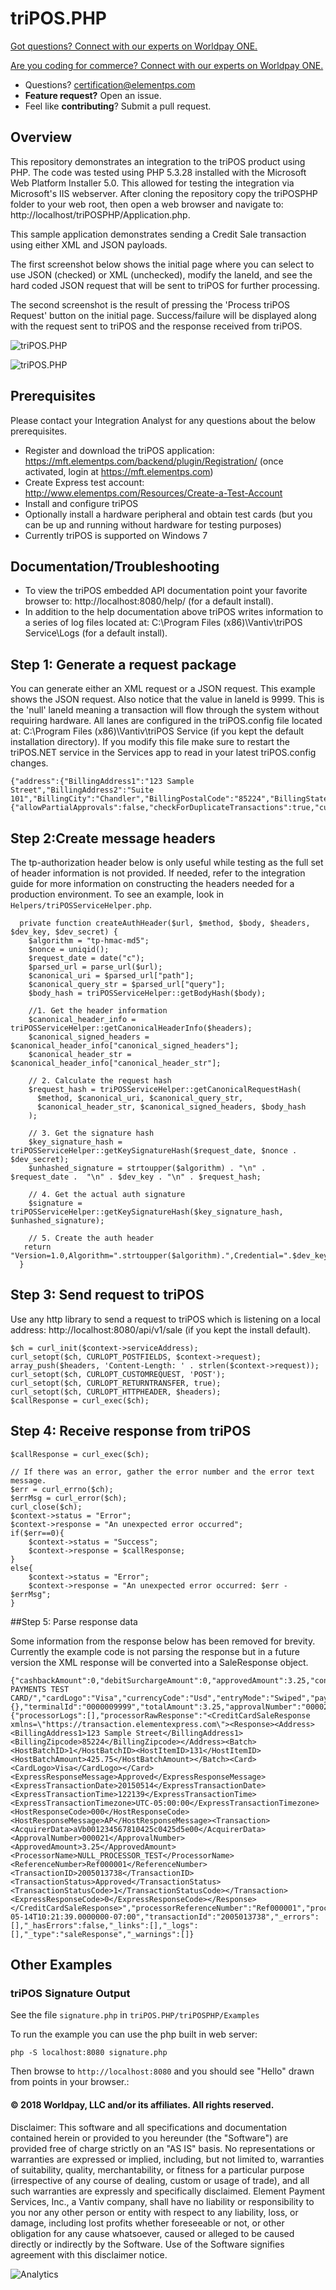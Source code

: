 # triPOS.PHP

<a href="https://developer.vantiv.com/?utm_campaign=githubcta&utm_medium=hyperlink&utm_source=github&utm_content=gotquestions">Got questions? Connect with our experts on Worldpay ONE.</a>

<a href="https://developer.vantiv.com/?utm_campaign=githubcta&utm_medium=hyperlink&utm_source=github&utm_content=codingforcommerce">Are you coding for commerce? Connect with our experts on Worldpay ONE.</a>

* Questions?  certification@elementps.com
* **Feature request?** Open an issue.
* Feel like **contributing**?  Submit a pull request.

## Overview

This repository demonstrates an integration to the triPOS product using PHP.  The code was tested using PHP 5.3.28 installed with the Microsoft Web Platform Installer 5.0.  This allowed for testing the integration via Microsoft's IIS webserver.  After cloning the repository copy the triPOSPHP folder to your web root, then open a web browser and navigate to:  http://localhost/triPOSPHP/Application.php.

This sample application demonstrates sending a Credit Sale transaction using either XML and JSON payloads.

The first screenshot below shows the initial page where you can select to use JSON (checked) or XML (unchecked), modify the laneId, and see the hard coded JSON request that will be sent to triPOS for further processing.  

The second screenshot is the result of pressing the 'Process triPOS Request' button on the initial page.  Success/failure will be displayed along with the request sent to triPOS and the response received from triPOS.

![triPOS.PHP](https://github.com/ElementPS/triPOS.PHP/blob/master/screenshot1.PNG)

![triPOS.PHP](https://github.com/ElementPS/triPOS.PHP/blob/master/screenshot2.PNG)

## Prerequisites

Please contact your Integration Analyst for any questions about the below prerequisites.

* Register and download the triPOS application: https://mft.elementps.com/backend/plugin/Registration/ (once activated, login at https://mft.elementps.com)
* Create Express test account: http://www.elementps.com/Resources/Create-a-Test-Account
* Install and configure triPOS
* Optionally install a hardware peripheral and obtain test cards (but you can be up and running without hardware for testing purposes)
* Currently triPOS is supported on Windows 7

## Documentation/Troubleshooting

* To view the triPOS embedded API documentation point your favorite browser to: http://localhost:8080/help/ (for a default install).
* In addition to the help documentation above triPOS writes information to a series of log files located at:  C:\Program Files (x86)\Vantiv\triPOS Service\Logs (for a default install).

## Step 1: Generate a request package

You can generate either an XML request or a JSON request.  This example shows the JSON request.  Also notice that the value in laneId is 9999.  This is the 'null' laneId meaning a transaction will flow through the system without requiring hardware.  All lanes are configured in the triPOS.config file located at:  C:\Program Files (x86)\Vantiv\triPOS Service (if you kept the default installation directory).  If you modify this file make sure to restart the triPOS.NET service in the Services app to read in your latest triPOS.config changes.

```
{"address":{"BillingAddress1":"123 Sample Street","BillingAddress2":"Suite 101","BillingCity":"Chandler","BillingPostalCode":"85224","BillingState":"AZ"},"emvFallbackReason":"None","transactionAmount":3.25,"clerkNumber":"Clerk101","configuration":{"allowPartialApprovals":false,"checkForDuplicateTransactions":true,"currencyCode":"Usd","marketCode":"Retail"},"laneId":9999,"referenceNumber":"Ref000001","shiftId":"ShiftA","ticketNumber":"T0000001"}
```

## Step 2:Create message headers

The tp-authorization header below is only useful while testing as the full set of header information is not provided. If needed, refer to the integration guide for more information on constructing the headers needed for a production environment. To see an example, look in `Helpers/triPOSServiceHelper.php`.

```
  private function createAuthHeader($url, $method, $body, $headers, $dev_key, $dev_secret) {
    $algorithm = "tp-hmac-md5";
    $nonce = uniqid();
    $request_date = date("c");
    $parsed_url = parse_url($url);
    $canonical_uri = $parsed_url["path"];
    $canonical_query_str = $parsed_url["query"];
    $body_hash = triPOSServiceHelper::getBodyHash($body);

    //1. Get the header information
    $canonical_header_info = triPOSServiceHelper::getCanonicalHeaderInfo($headers);
    $canonical_signed_headers = $canonical_header_info["canonical_signed_headers"];
    $canonical_header_str = $canonical_header_info["canonical_header_str"];

    // 2. Calculate the request hash
    $request_hash = triPOSServiceHelper::getCanonicalRequestHash(
      $method, $canonical_uri, $canonical_query_str,
      $canonical_header_str, $canonical_signed_headers, $body_hash
    );

    // 3. Get the signature hash
    $key_signature_hash = triPOSServiceHelper::getKeySignatureHash($request_date, $nonce . $dev_secret);
    $unhashed_signature = strtoupper($algorithm) . "\n" . $request_date .  "\n" . $dev_key . "\n" . $request_hash;

    // 4. Get the actual auth signature
    $signature = triPOSServiceHelper::getKeySignatureHash($key_signature_hash, $unhashed_signature);

    // 5. Create the auth header
   return "Version=1.0,Algorithm=".strtoupper($algorithm).",Credential=".$dev_key.",SignedHeaders=".$canonical_signed_headers.",Nonce=".$nonce.",RequestDate=".$request_date.",Signature=".$signature;
  }
```

## Step 3: Send request to triPOS

Use any http library to send a request to triPOS which is listening on a local address:  http://localhost:8080/api/v1/sale (if you kept the install default).

```
$ch = curl_init($context->serviceAddress);
curl_setopt($ch, CURLOPT_POSTFIELDS, $context->request);
array_push($headers, 'Content-Length: ' . strlen($context->request));
curl_setopt($ch, CURLOPT_CUSTOMREQUEST, 'POST');
curl_setopt($ch, CURLOPT_RETURNTRANSFER, true);
curl_setopt($ch, CURLOPT_HTTPHEADER, $headers);
$callResponse = curl_exec($ch);
```

## Step 4: Receive response from triPOS

```
$callResponse = curl_exec($ch);

// If there was an error, gather the error number and the error text message.
$err = curl_errno($ch);
$errMsg = curl_error($ch);
curl_close($ch);
$context->status = "Error";
$context->response = "An unexpected error occurred";
if($err==0){
	$context->status = "Success";
	$context->response = $callResponse;
}
else{
	$context->status = "Error";
	$context->response = "An unexpected error occurred: $err - $errMsg";
}
```

##Step 5: Parse response data

Some information from the response below has been removed for brevity. Currently the example code is not parsing the response but in a future version the XML response will be converted into a SaleResponse object.

```
{"cashbackAmount":0,"debitSurchargeAmount":0,"approvedAmount":3.25,"convenienceFeeAmount":0,"subTotalAmount":3.25,"tipAmount":0,"accountNumber":"************6781","binValue":"4003000000000000","cardHolderName":"GLOBAL PAYMENTS TEST CARD/","cardLogo":"Visa","currencyCode":"Usd","entryMode":"Swiped","paymentType":"Credit","signature":{},"terminalId":"0000009999","totalAmount":3.25,"approvalNumber":"000021","isApproved":true,"_processor":{"processorLogs":[],"processorRawResponse":"<CreditCardSaleResponse xmlns=\"https://transaction.elementexpress.com\"><Response><Address><BillingAddress1>123 Sample Street</BillingAddress1><BillingZipcode>85224</BillingZipcode></Address><Batch><HostBatchID>1</HostBatchID><HostItemID>131</HostItemID><HostBatchAmount>425.75</HostBatchAmount></Batch><Card><CardLogo>Visa</CardLogo></Card><ExpressResponseMessage>Approved</ExpressResponseMessage><ExpressTransactionDate>20150514</ExpressTransactionDate><ExpressTransactionTime>122139</ExpressTransactionTime><ExpressTransactionTimezone>UTC-05:00:00</ExpressTransactionTimezone><HostResponseCode>000</HostResponseCode><HostResponseMessage>AP</HostResponseMessage><Transaction><AcquirerData>aVb001234567810425c0425d5e00</AcquirerData><ApprovalNumber>000021</ApprovalNumber><ApprovedAmount>3.25</ApprovedAmount><ProcessorName>NULL_PROCESSOR_TEST</ProcessorName><ReferenceNumber>Ref000001</ReferenceNumber><TransactionID>2005013738</TransactionID><TransactionStatus>Approved</TransactionStatus><TransactionStatusCode>1</TransactionStatusCode></Transaction><ExpressResponseCode>0</ExpressResponseCode></Response></CreditCardSaleResponse>","processorReferenceNumber":"Ref000001","processorRequestFailed":false,"processorRequestWasApproved":true,"processorResponseCode":"Approved","processorResponseMessage":"Approved"},"statusCode":"Approved","transactionDateTime":"2015-05-14T10:21:39.0000000-07:00","transactionId":"2005013738","_errors":[],"_hasErrors":false,"_links":[],"_logs":[],"_type":"saleResponse","_warnings":[]}

```

## Other Examples
### triPOS Signature Output
See the file `signature.php` in `triPOS.PHP/triPOSPHP/Examples`

To run the example you can use the php built in web server:

`php -S localhost:8080 signature.php`

Then browse to `http://localhost:8080` and you should see "Hello" drawn from points in your browser.:

#### © 2018 Worldpay, LLC and/or its affiliates. All rights reserved.

Disclaimer:
This software and all specifications and documentation contained herein or provided to you hereunder (the "Software") are provided free of charge strictly on an "AS IS" basis. No representations or warranties are expressed or implied, including, but not limited to, warranties of suitability, quality, merchantability, or fitness for a particular purpose (irrespective of any course of dealing, custom or usage of trade), and all such warranties are expressly and specifically disclaimed. Element Payment Services, Inc., a Vantiv company, shall have no liability or responsibility to you nor any other person or entity with respect to any liability, loss, or damage, including lost profits whether foreseeable or not, or other obligation for any cause whatsoever, caused or alleged to be caused directly or indirectly by the Software. Use of the Software signifies agreement with this disclaimer notice.


![Analytics](https://ga-beacon.appspot.com/UA-60858025-36/triPOS.PHP/readme?pixel)
